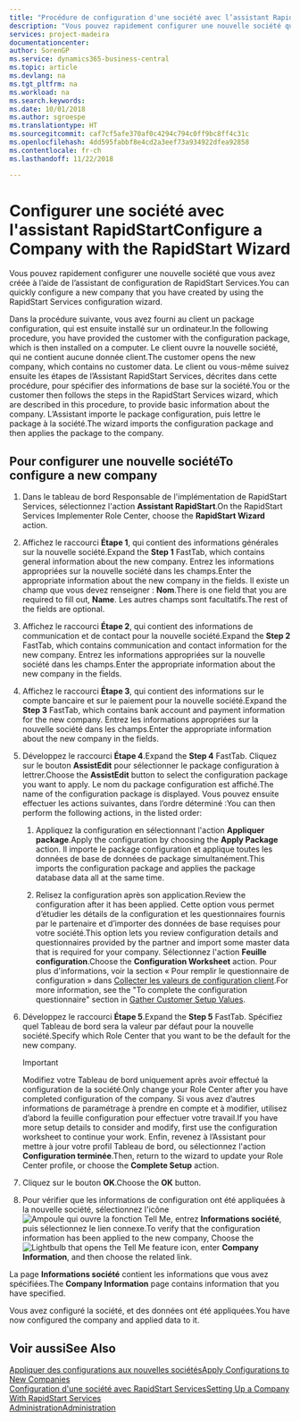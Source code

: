 ```yaml
---
title: "Procédure de configuration d'une société avec l’assistant RapidStart | Microsoft Docs"
description: "Vous pouvez rapidement configurer une nouvelle société que vous avez créée à l’aide de l’assistant de configuration de RapidStart Services."
services: project-madeira
documentationcenter: 
author: SorenGP
ms.service: dynamics365-business-central
ms.topic: article
ms.devlang: na
ms.tgt_pltfrm: na
ms.workload: na
ms.search.keywords: 
ms.date: 10/01/2018
ms.author: sgroespe
ms.translationtype: HT
ms.sourcegitcommit: caf7cf5afe370af0c4294c794c0ff9bc8ff4c31c
ms.openlocfilehash: 4dd595fabbf8e4cd2a3eef73a934922dfea92858
ms.contentlocale: fr-ch
ms.lasthandoff: 11/22/2018

---
```

# <a name="configure-a-company-with-the-rapidstart-wizard"></a><span data-ttu-id="90206-103">Configurer une société avec l'assistant RapidStart</span><span class="sxs-lookup"><span data-stu-id="90206-103">Configure a Company with the RapidStart Wizard</span></span>
<span data-ttu-id="90206-104">Vous pouvez rapidement configurer une nouvelle société que vous avez créée à l’aide de l’assistant de configuration de RapidStart Services.</span><span class="sxs-lookup"><span data-stu-id="90206-104">You can quickly configure a new company that you have created by using the RapidStart Services configuration wizard.</span></span>

<span data-ttu-id="90206-105">Dans la procédure suivante, vous avez fourni au client un package configuration, qui est ensuite installé sur un ordinateur.</span><span class="sxs-lookup"><span data-stu-id="90206-105">In the following procedure, you have provided the customer with the configuration package, which is then installed on a computer.</span></span> <span data-ttu-id="90206-106">Le client ouvre la nouvelle société, qui ne contient aucune donnée client.</span><span class="sxs-lookup"><span data-stu-id="90206-106">The customer opens the new company, which contains no customer data.</span></span> <span data-ttu-id="90206-107">Le client ou vous-même suivez ensuite les étapes de l’Assistant RapidStart Services, décrites dans cette procédure, pour spécifier des informations de base sur la société.</span><span class="sxs-lookup"><span data-stu-id="90206-107">You or the customer then follows the steps in the RapidStart Services wizard, which are described in this procedure, to provide basic information about the company.</span></span> <span data-ttu-id="90206-108">L’Assistant importe le package configuration, puis lettre le package à la société.</span><span class="sxs-lookup"><span data-stu-id="90206-108">The wizard imports the configuration package and then applies the package to the company.</span></span>  

## <a name="to-configure-a-new-company"></a><span data-ttu-id="90206-109">Pour configurer une nouvelle société</span><span class="sxs-lookup"><span data-stu-id="90206-109">To configure a new company</span></span>  
1. <span data-ttu-id="90206-110">Dans le tableau de bord Responsable de l'implémentation de RapidStart Services, sélectionnez l'action **Assistant RapidStart**.</span><span class="sxs-lookup"><span data-stu-id="90206-110">On the RapidStart Services Implementer Role Center, choose the **RapidStart Wizard** action.</span></span>  
2. <span data-ttu-id="90206-111">Affichez le raccourci **Étape 1**, qui contient des informations générales sur la nouvelle société.</span><span class="sxs-lookup"><span data-stu-id="90206-111">Expand the **Step 1** FastTab, which contains general information about the new company.</span></span> <span data-ttu-id="90206-112">Entrez les informations appropriées sur la nouvelle société dans les champs.</span><span class="sxs-lookup"><span data-stu-id="90206-112">Enter the appropriate information about the new company in the fields.</span></span> <span data-ttu-id="90206-113">Il existe un champ que vous devez renseigner : **Nom**.</span><span class="sxs-lookup"><span data-stu-id="90206-113">There is one field that you are required to fill out, **Name**.</span></span> <span data-ttu-id="90206-114">Les autres champs sont facultatifs.</span><span class="sxs-lookup"><span data-stu-id="90206-114">The rest of the fields are optional.</span></span>  
3. <span data-ttu-id="90206-115">Affichez le raccourci **Étape 2**, qui contient des informations de communication et de contact pour la nouvelle société.</span><span class="sxs-lookup"><span data-stu-id="90206-115">Expand the **Step 2** FastTab, which contains communication and contact information for the new company.</span></span> <span data-ttu-id="90206-116">Entrez les informations appropriées sur la nouvelle société dans les champs.</span><span class="sxs-lookup"><span data-stu-id="90206-116">Enter the appropriate information about the new company in the fields.</span></span>
4. <span data-ttu-id="90206-117">Affichez le raccourci **Étape 3**, qui contient des informations sur le compte bancaire et sur le paiement pour la nouvelle société.</span><span class="sxs-lookup"><span data-stu-id="90206-117">Expand the **Step 3** FastTab, which contains bank account and payment information for the new company.</span></span> <span data-ttu-id="90206-118">Entrez les informations appropriées sur la nouvelle société dans les champs.</span><span class="sxs-lookup"><span data-stu-id="90206-118">Enter the appropriate information about the new company in the fields.</span></span>  
5. <span data-ttu-id="90206-119">Développez le raccourci **Étape 4**.</span><span class="sxs-lookup"><span data-stu-id="90206-119">Expand the **Step 4** FastTab.</span></span> <span data-ttu-id="90206-120">Cliquez sur le bouton **AssistEdit** pour sélectionner le package configuration à lettrer.</span><span class="sxs-lookup"><span data-stu-id="90206-120">Choose the **AssistEdit** button to select the configuration package you want to apply.</span></span> <span data-ttu-id="90206-121">Le nom du package configuration est affiché.</span><span class="sxs-lookup"><span data-stu-id="90206-121">The name of the configuration package is displayed.</span></span> <span data-ttu-id="90206-122">Vous pouvez ensuite effectuer les actions suivantes, dans l’ordre déterminé :</span><span class="sxs-lookup"><span data-stu-id="90206-122">You can then perform the following actions, in the listed order:</span></span>  

    1. <span data-ttu-id="90206-123">Appliquez la configuration en sélectionnant l'action **Appliquer package**.</span><span class="sxs-lookup"><span data-stu-id="90206-123">Apply the configuration by choosing the **Apply Package** action.</span></span> <span data-ttu-id="90206-124">Il importe le package configuration et applique toutes les données de base de données de package simultanément.</span><span class="sxs-lookup"><span data-stu-id="90206-124">This imports the configuration package and applies the package database data all at the same time.</span></span>  

    2. <span data-ttu-id="90206-125">Relisez la configuration après son application.</span><span class="sxs-lookup"><span data-stu-id="90206-125">Review the configuration after it has been applied.</span></span> <span data-ttu-id="90206-126">Cette option vous permet d’étudier les détails de la configuration et les questionnaires fournis par le partenaire et d’importer des données de base requises pour votre société.</span><span class="sxs-lookup"><span data-stu-id="90206-126">This option lets you review configuration details and questionnaires provided by the partner and import some master data that is required for your company.</span></span> <span data-ttu-id="90206-127">Sélectionnez l'action **Feuille configuration**.</span><span class="sxs-lookup"><span data-stu-id="90206-127">Choose the **Configuration Worksheet** action.</span></span> <span data-ttu-id="90206-128">Pour plus d'informations, voir la section « Pour remplir le questionnaire de configuration » dans [Collecter les valeurs de configuration client](admin-gather-customer-setup-values.md).</span><span class="sxs-lookup"><span data-stu-id="90206-128">For more information, see the "To complete the configuration questionnaire" section in [Gather Customer Setup Values](admin-gather-customer-setup-values.md).</span></span>  

6. <span data-ttu-id="90206-129">Développez le raccourci **Étape 5**.</span><span class="sxs-lookup"><span data-stu-id="90206-129">Expand the **Step 5** FastTab.</span></span> <span data-ttu-id="90206-130">Spécifiez quel Tableau de bord sera la valeur par défaut pour la nouvelle société.</span><span class="sxs-lookup"><span data-stu-id="90206-130">Specify which Role Center that you want to be the default for the new company.</span></span>  

    > [!IMPORTANT]  
    >  <span data-ttu-id="90206-131">Modifiez votre Tableau de bord uniquement après avoir effectué la configuration de la société.</span><span class="sxs-lookup"><span data-stu-id="90206-131">Only change your Role Center after you have completed configuration of the company.</span></span> <span data-ttu-id="90206-132">Si vous avez d’autres informations de paramétrage à prendre en compte et à modifier, utilisez d’abord la feuille configuration pour effectuer votre travail.</span><span class="sxs-lookup"><span data-stu-id="90206-132">If you have more setup details to consider and modify, first use the configuration worksheet to continue your work.</span></span> <span data-ttu-id="90206-133">Enfin, revenez à l’Assistant pour mettre à jour votre profil Tableau de bord, ou sélectionnez l'action **Configuration terminée**.</span><span class="sxs-lookup"><span data-stu-id="90206-133">Then, return to the wizard to update your Role Center profile, or choose the **Complete Setup** action.</span></span>

7. <span data-ttu-id="90206-134">Cliquez sur le bouton **OK**.</span><span class="sxs-lookup"><span data-stu-id="90206-134">Choose the **OK** button.</span></span>  
8. <span data-ttu-id="90206-135">Pour vérifier que les informations de configuration ont été appliquées à la nouvelle société, sélectionnez l'icône ![Ampoule qui ouvre la fonction Tell Me](media/ui-search/search_small.png "Dites-moi ce que vous voulez faire"), entrez **Informations société**, puis sélectionnez le lien connexe.</span><span class="sxs-lookup"><span data-stu-id="90206-135">To verify that the configuration information has been applied to the new company, Choose the ![Lightbulb that opens the Tell Me feature](media/ui-search/search_small.png "Tell me what you want to do") icon, enter **Company Information**, and then choose the related link.</span></span>

<span data-ttu-id="90206-136">La page **Informations société** contient les informations que vous avez spécifiées.</span><span class="sxs-lookup"><span data-stu-id="90206-136">The **Company Information** page contains information that you have specified.</span></span>   

<span data-ttu-id="90206-137">Vous avez configuré la société, et des données ont été appliquées.</span><span class="sxs-lookup"><span data-stu-id="90206-137">You have now configured the company and applied data to it.</span></span>  

## <a name="see-also"></a><span data-ttu-id="90206-138">Voir aussi</span><span class="sxs-lookup"><span data-stu-id="90206-138">See Also</span></span>  
[<span data-ttu-id="90206-139">Appliquer des configurations aux nouvelles sociétés</span><span class="sxs-lookup"><span data-stu-id="90206-139">Apply Configurations to New Companies</span></span>](admin-apply-configuration-to-new-companies.md)  
[<span data-ttu-id="90206-140">Configuration d'une société avec RapidStart Services</span><span class="sxs-lookup"><span data-stu-id="90206-140">Setting Up a Company With RapidStart Services</span></span>](admin-set-up-a-company-with-rapidstart.md)  
[<span data-ttu-id="90206-141">Administration</span><span class="sxs-lookup"><span data-stu-id="90206-141">Administration</span></span>](admin-setup-and-administration.md)

